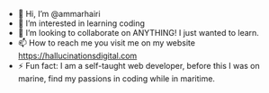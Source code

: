 - 👋 Hi, I’m @ammarhairi
- 👀 I’m interested in learning coding
- 💞️ I’m looking to collaborate on ANYTHING! I just wanted to learn.
- 📫 How to reach me you visit me on my website https://hallucinationsdigital.com
- ⚡ Fun fact: I am a self-taught web developer, before this I was on marine, find my passions in coding while in maritime. 

